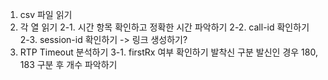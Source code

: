 1. csv 파일 읽기
2. 각 열 읽기
2-1. 시간 항목 확인하고 정확한 시간 파악하기
2-2. call-id 확인하기
2-3. session-id 확인하기 -> 링크 생성하기?
3. RTP Timeout 분석하기
3-1. firstRx 여부 확인하기
발착신 구분
발신인 경우 180, 183 구분 후 개수 파악하기

